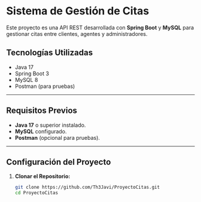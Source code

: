 # Sistema de Gestión de Citas

Este proyecto es una API REST desarrollada con **Spring Boot** y **MySQL** para gestionar citas entre clientes, agentes y administradores.

## **Tecnologías Utilizadas**
- Java 17
- Spring Boot 3
- MySQL 8
- Postman (para pruebas)

---

## **Requisitos Previos**
- **Java 17** o superior instalado.
- **MySQL** configurado.
- **Postman** (opcional para pruebas).

---

## **Configuración del Proyecto**

1. **Clonar el Repositorio:**
   ```bash
   git clone https://github.com/Th3Javi/ProyectoCitas.git
   cd ProyectoCitas
